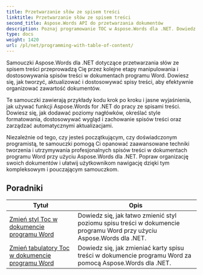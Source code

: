 ```yaml
---
title: Przetwarzanie słów ze spisem treści
linktitle: Przetwarzanie słów ze spisem treści
second_title: Aspose.Words API do przetwarzania dokumentów
description: Poznaj programowanie TOC w Aspose.Words dla .NET. Dowiedz się, jak tworzyć spisy treści w dokumentach programu Word i manipulować nimi, korzystając ze szczegółowych samouczków i przykładów kodu C#.
type: docs
weight: 1420
url: /pl/net/programming-with-table-of-content/
---
```

Samouczki Aspose.Words dla .NET dotyczące przetwarzania słów ze spisem treści przeprowadzą Cię przez kolejne etapy manipulowania i dostosowywania spisów treści w dokumentach programu Word. Dowiesz się, jak tworzyć, aktualizować i dostosowywać spisy treści, aby efektywnie organizować zawartość dokumentów.

Te samouczki zawierają przykłady kodu krok po kroku i jasne wyjaśnienia, jak używać funkcji Aspose.Words for .NET do pracy ze spisami treści. Dowiesz się, jak dodawać poziomy nagłówków, określać style formatowania, dostosowywać wygląd i zachowanie spisów treści oraz zarządzać automatycznymi aktualizacjami.

Niezależnie od tego, czy jesteś początkującym, czy doświadczonym programistą, te samouczki pomogą Ci opanować zaawansowane techniki tworzenia i utrzymywania profesjonalnych spisów treści w dokumentach programu Word przy użyciu Aspose.Words dla .NET. Popraw organizację swoich dokumentów i ułatwij użytkownikom nawigację dzięki tym kompleksowym i pouczającym samouczkom.

 ## Poradniki
| Tytuł | Opis |
| --- | --- |
| [Zmień styl Toc w dokumencie programu Word](./change-style-of-toc-level/) | Dowiedz się, jak łatwo zmienić styl poziomu spisu treści w dokumencie programu Word przy użyciu Aspose.Words dla .NET. |
| [Zmień tabulatory Toc w dokumencie programu Word](./change-toc-tab-stops/) | Dowiedz się, jak zmieniać karty spisu treści w dokumencie programu Word za pomocą Aspose.Words dla .NET. |